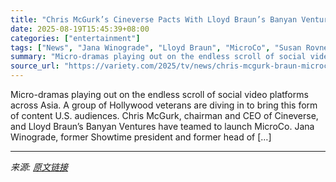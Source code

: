 ```yaml
---
title: "Chris McGurk’s Cineverse Pacts With Lloyd Braun’s Banyan Ventures to Launch MicroCo Short Form Content Platform"
date: 2025-08-19T15:45:39+08:00
categories: ["entertainment"]
tags: ["News", "Jana Winograde", "Lloyd Braun", "MicroCo", "Susan Rovner"]
summary: "Micro-dramas playing out on the endless scroll of social video platforms across Asia. A group of Hollywood veterans are diving in to bring this form of content U.S. audiences. Chris McGurk, chairman a"
source_url: "https://variety.com/2025/tv/news/chris-mcgurk-braun-microco-jana-winograde-susan-rovner-1236492522/"
---
```


Micro-dramas playing out on the endless scroll of social video platforms across Asia. A group of Hollywood veterans are diving in to bring this form of content U.S. audiences. Chris McGurk, chairman and CEO of Cineverse, and Lloyd Braun&#8217;s Banyan Ventures have teamed to launch MicroCo. Jana Winograde, former Showtime president and former head of [&#8230;]

---

*来源: [原文链接](https://variety.com/2025/tv/news/chris-mcgurk-braun-microco-jana-winograde-susan-rovner-1236492522/)*
